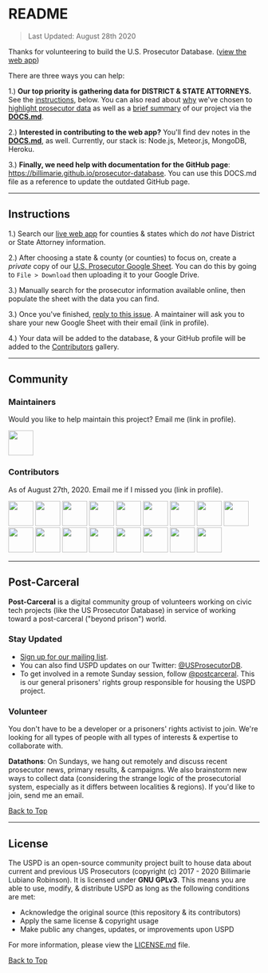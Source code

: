 # README
> Last Updated: August 28th 2020

Thanks for volunteering to build the U.S. Prosecutor Database. ([view the web app](https://us-prosecutor-database.herokuapp.com/))

There are three ways you can help:

1.) **Our top priority is gathering data for DISTRICT & STATE ATTORNEYS.** See the [instructions](#instructions), below. You can also read about [why](https://github.com/billimarie/prosecutor-database/blob/master/DOCS.md#0-history-why-prosecutors) we've chosen to [highlight prosecutor data](https://github.com/billimarie/prosecutor-database/blob/master/DOCS.md#0-history-why-prosecutors) as well as a [brief summary](https://github.com/billimarie/prosecutor-database/blob/master/DOCS.md#1-overview) of our project via the [**DOCS.md**](https://github.com/billimarie/prosecutor-database/blob/master/DOCS.md).

2.) **Interested in contributing to the web app?** You'll find dev notes in the [**DOCS.md**](https://github.com/billimarie/prosecutor-database/blob/master/DOCS.md), as well. Currently, our stack is: Node.js, Meteor.js, MongoDB, Heroku.

3.) **Finally, we need help with documentation for the GitHub page**: https://billimarie.github.io/prosecutor-database. You can use this DOCS.md file as a reference to update the outdated GitHub page.

---

## Instructions

1.) Search our [live web app](https://us-prosecutor-database.herokuapp.com/) for counties & states which do *not* have District or State Attorney information.

2.) After choosing a state & county (or counties) to focus on, create a *private* copy of our [U.S. Prosecutor Google Sheet](https://docs.google.com/spreadsheets/d/1Itwl8_jQpuXPjRH70fffEUSHvInfqbRKXg0iPEx8iCE/edit?usp=sharing). You can do this by going to `File > Download` then uploading it to your Google Drive.

3.) Manually search for the prosecutor information available online, then populate the sheet with the data you can find.

3.) Once you've finished, [reply to this issue](https://github.com/billimarie/prosecutor-database/issues/80). A maintainer will ask you to share your new Google Sheet with their email (link in profile).

4.) Your data will be added to the database, & your GitHub profile will be added to the [Contributors](#contributors) gallery.

---

## Community

### Maintainers
Would you like to help maintain this project? Email me (link in profile).

<a href="https://github.com/billimarie" target="_blank"><img src="https://avatars1.githubusercontent.com/u/6895471?s=60&v=4" width="50px"></a>

### Contributors
As of August 27th, 2020. Email me if I missed you (link in profile).

<a href="https://github.com/billimarie" target="_blank"><img src="https://avatars1.githubusercontent.com/u/6895471?s=60&v=4" width="50px"></a> <a href="https://github.com/dbhatia247" target="_blank"><img src="https://avatars2.githubusercontent.com/u/28025453?s=60&v=4" width="50px"></a> <a href="https://github.com/maxxgl" target="_blank"><img src="https://avatars0.githubusercontent.com/u/20944914?s=60&v=4" width="50px"></a> <a href="https://github.com/taylor-brudos" target="_blank"><img src="https://avatars3.githubusercontent.com/u/39247698?s=60&v=4" width="50px"></a> <a href="https://github.com/ryanwardle" target="_blank"><img src="https://avatars2.githubusercontent.com/u/37915565?s=60&v=4" width="50px"></a> <a href="https://github.com/Thai56" target="_blank"><img src="https://avatars1.githubusercontent.com/u/16358617?s=60&v=4" width="50px"></a> <a href="https://github.com/wnorrad" target="_blank"><img src="https://avatars0.githubusercontent.com/u/29986200?s=60&v=4" width="50px"></a> <a href="https://github.com/rcalimlim" target="_blank"><img src="https://avatars0.githubusercontent.com/u/13503461?s=60&v=4" width="50px"></a> <a href="https://github.com/jeremyfiel" target="_blank"><img src="https://avatars3.githubusercontent.com/u/32110157?s=60&v=4" width="50px"></a> <a href="https://github.com/davidth4ever2" target="_blank"><img src="https://avatars3.githubusercontent.com/u/2314743?s=60&v=4" width="50px"></a> <a href="https://github.com/baconbones" target="_blank"><img src="https://avatars0.githubusercontent.com/u/40526815?s=60&v=4" width="50px"></a> <a href="https://github.com/MilesHamilton" target="_blank"><img src="https://avatars3.githubusercontent.com/u/46730797?s=60&v=4" width="50px"></a> <a href="https://github.com/Cybeeee" target="_blank"><img src="https://avatars1.githubusercontent.com/u/40544593?s=60&v=4" width="50px"></a> <a href="https://github.com/aminamos" target="_blank"><img src="https://avatars0.githubusercontent.com/u/26092352?s=120&v=4" width="50px"></a> <a href="https://github.com/VirtualVulture" target="_blank"><img src="https://avatars1.githubusercontent.com/u/17329142?s=88&v=4" width="50px"></a> <a href="https://github.com/emilyedalton" target="_blank"><img src="https://avatars2.githubusercontent.com/u/42655908?s=88&u=89b9dc741860701a302a79e1f69779caae643d0e&v=4" width="50px"></a> <a href="https://github.com/matthewgallo" target="_blank"><img src="https://avatars2.githubusercontent.com/u/10215203?s=88&u=342de932ab4cc7469eb92562d0e191dcdb6596ed&v=4" width="50px"></a>

---

## Post-Carceral

**Post-Carceral** is a digital community group of volunteers working on civic tech projects (like the US Prosecutor Database) in service of working toward a post-carceral ("beyond prison") world.

### Stay Updated

- [Sign up for our mailing list](http://eepurl.com/dqPQdL).
- You can also find USPD updates on our Twitter: [@USProsecutorDB](https://twitter.com/USProsecutorDB).
- To get involved in a remote Sunday session, follow [@postcarceral](https://twitter.com/postcarceral). This is our general prisoners' rights group responsible for housing the USPD project.

### Volunteer

You don't have to be a developer or a prisoners' rights activist to join. We're looking for all types of people with all types of interests & expertise to collaborate with.

**Datathons**: On Sundays, we hang out remotely and discuss recent prosecutor news, primary results, & campaigns. We also brainstorm new ways to collect data (considering the strange logic of the prosecutorial system, especially as it differs between localities & regions). If you'd like to join, send me an email.

[Back to Top](#us-prosecutor-database)

---

## License

The USPD is an open-source community project built to house data about current and previous US Prosecutors (copyright (c) 2017 - 2020 Billimarie Lubiano Robinson). It is licensed under **GNU GPLv3**. This means you are able to use, modify, & distribute USPD as long as the following conditions are met:
- Acknowledge the original source (this repository & its contributors)
- Apply the same license & copyright usage
- Make public any changes, updates, or improvements upon USPD

For more information, please view the [LICENSE.md](/.github/license.md) file.

[Back to Top](#us-prosecutor-database)
